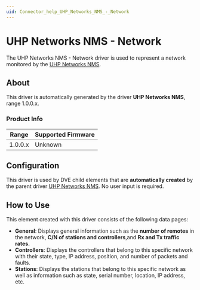 ```yaml
---
uid: Connector_help_UHP_Networks_NMS_-_Network
---
```


# UHP Networks NMS - Network

The UHP Networks NMS - Network driver is used to represent a network monitored by the [UHP Networks NMS](xref:Connector_help_UHP_Networks_NMS).

## About

This driver is automatically generated by the driver **UHP Networks NMS**, range 1.0.0.x.

### Product Info

| **Range** | **Supported Firmware** |
|-----------|------------------------|
| 1.0.0.x   | Unknown                |

## Configuration

This driver is used by DVE child elements that are **automatically created** by the parent driver [UHP Networks NMS](xref:Connector_help_UHP_Networks_NMS). No user input is required.

## How to Use

This element created with this driver consists of the following data pages:

- **General**: Displays general information such as the **number of remotes** in the network, **C/N of stations and controllers**,and **Rx and Tx traffic rates.**
- **Controllers**: Displays the controllers that belong to this specific network with their state, type, IP address, position, and number of packets and faults.
- **Stations**: Displays the stations that belong to this specific network as well as information such as state, serial number, location, IP address, etc.
